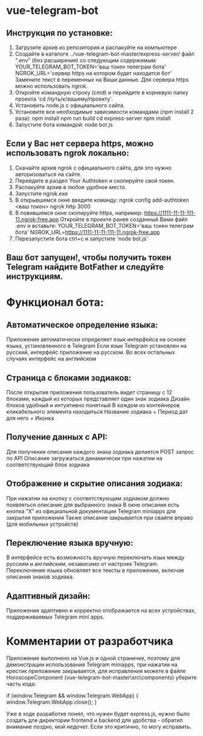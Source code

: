 # vue-telegram-bot

## Инструкция по установке:

1) Загрузите архив из репозитория и распакуйте на компьютере
2) Создайте в каталоге ../vue-telegram-bot-master/express-server/ файл ".env" (без расширения) со следующим содержимым:
   YOUR_TELEGRAM_BOT_TOKEN='ваш токен телеграм бота'
   NGROK_URL='сервер https на котором будет находится бот'
Замените текст в переменных на Ваши данные. Для сервера https можно использовать ngrok.
3) Откройте командную строку (cmd) и перейдите в корневую папку проекта 'cd /путь/к/вашему/проекту'.
4) Установить node.js с официального сайта.
5) Установите все необходимые зависимости командами (npm install 2 раза):
   npm install
   npm run build
   cd express-server
   npm install
7) Запустите бота командой:
   node bot.js

## Если у Вас нет сервера https, можно использовать ngrok локально:

1) Скачайте архив ngrok с официального сайта, для это нужно авторизоваться на сайте.
2) Перейдите в раздел Your Authtoken и скопируйте свой токен.
3) Распакуйте архив в любое удобное место.
4) Запустите ngrok.exe
5) В открывшемся окне введите команду:
   ngrok config add-authtoken <ваш токен>
   ngrok http 3000
6) В повившемся окне скопируйте https, например:
   https://1111-11-11-111-11.ngrok-free.app
   Откройте в проекте ранее созданный Вами файл .env и вставьте:
     YOUR_TELEGRAM_BOT_TOKEN='ваш токен телеграм бота'
     NGROK_URL=https://1111-11-11-111-11.ngrok-free.app
7) Перезапустите бота ctrl+c и запустите 'node bot.js'

## Ваш бот запущен!, чтобы получить токен Telegram найдите BotFather и следуйте инструкциям.

# Функционал бота:

## Автоматическое определение языка:
Приложение автоматически определяет язык интерфейса на основе языка, установленного в Telegram
Если язык Telegram установлен на русский, интерфейс приложение на русском. Во всех остальных случаях интерфейс на английском

## Страница с блоками зодиаков:
После открытия приложения пользователь видет страницу с 12 блоками, каждый из которых представляет один знак зодиака
Дизайн блоков удобный и интуитивно понятный
В каждом из контейнеров кликабельного элемента находиться Название зодиака + Период дат для него + Иконка

## Получение данных с API:
Для получения описания каждого знака зодиака делается POST запрос по API
Описание загружаться динамически при нажатии на соответствующий блок зодиака

## Отображение и скрытие описания зодиака:
При нажатии на кнопку с соответствующим зодиаком должно появляться описание для выбранного знака
В окне описания есть кнопка “X” из официальной документации Telegram miniapps для закрытия приложения
Также описание закрывается при свайпе вправо (для мобильных устройств)

## Переключение языка вручную:
В интерфейсе есть возможность вручную переключать язык между русским и английским, независимо от настроек Telegram.
Переключение языка обновляет все тексты в приложении, включая описания знаков зодиака.

## Адаптивный дизайн:
Приложение адаптивно и корректно отображается на всех устройствах, поддерживаемых Telegram mini apps.

# Комментарии от разработчика

Приложение выполнено на Vue.js и одной страничке, поэтому для демонстрации использования Telegram miniapps, при нажатии на крестик приложение закрывается, для исправления можете в файле HoroscopeComponent (vue-telegram-bot-master\src\components) уберите часть кода:

if (window.Telegram && window.Telegram.WebApp) {
  window.Telegram.WebApp.close();
}

Уже в ходе разработке понял, что нужен будет express.js, нужно было создать дле директории frontend и backend для удобства - обратил внимание поздно, мой недочет. Если это критично, то могу исправить.

